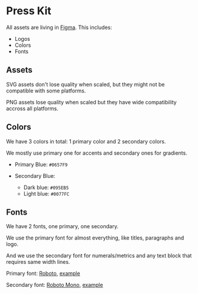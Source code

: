 # Press Kit

All assets are living in
[Figma](https://www.figma.com/file/3ps5V85ERU1BhYBO37cYCO/Yearn-v2-brand?node-id=10%3A13). This
includes:

- Logos
- Colors
- Fonts

## Assets

SVG assets don't lose quality when scaled, but they might not be compatible with some platforms.

PNG assets lose quality when scaled but they have wide compatibility accross all platforms.

## Colors

We have 3 colors in total: 1 primary color and 2 secondary colors.

We mostly use primary one for accents and secondary ones for gradients.

- Primary Blue: `#0657F9`

- Secondary Blue:
  - Dark blue: `#095EB5`
  - Light blue: `#0077FC`

## Fonts

We have 2 fonts, one primary, one secondary.

We use the primary font for almost everything, like titles, paragraphs and logo.

And we use the secondary font for numerals/metrics and any text block that requires same width
lines.

Primary font: [Roboto](https://github.com/googlefonts/roboto),
[example](https://fonts.google.com/specimen/Roboto?preview.text=yearn.finance%20is%20a%20blue%20chip&preview.text_type=custom)

Secondary font: [Roboto Mono](https://github.com/googlefonts/RobotoMono),
[example](https://fonts.google.com/specimen/Roboto+Mono?preview.text=yearn.finance%20is%20a%20blue%20chip&preview.text_type=custom&query=roboto+mono)
